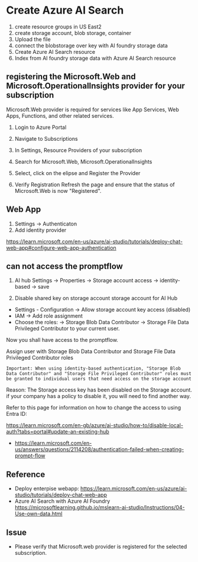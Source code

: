 # Create Azure AI Search

1. create resource groups in US East2
2. create storage account, blob storage, container
3. Upload the file
4. connect the blobstorage over key with AI foundry storage data
5. Create Azure AI Search resource
6. Index from AI foundry storage data with Azure AI Search resource 

## registering the Microsoft.Web and Microsoft.OperationalInsights provider for your subscription
Microsoft.Web provider is required for services like App Services, Web Apps, Functions, and other related services.

1.	Login to Azure Portal

2.	Navigate to Subscriptions

3.	In Settings, Resource Providers	of your subscription

4.	Search for Microsoft.Web, Microsoft.OperationalInsights

5.	Select, click on the elipse and Register the Provider

6.	Verify Registration	Refresh the page and ensure that the status of Microsoft.Web is now "Registered".

## Web App
1. Settings -> Authenticaton 
2. Add identity provider

https://learn.microsoft.com/en-us/azure/ai-studio/tutorials/deploy-chat-web-app#configure-web-app-authentication

## can not access the promptflow

1. AI hub
Settings -> Properties -> Storage account access -> identity-based -> save

2. Disable shared key on storage account
storage account for AI Hub
* Settings - Configuration -> Allow storage account key access (disabled)
* IAM -> Add role assignment
* Choose the roles: 
-> Storage Blob Data Contributor
-> Storage File Data Privileged Contributor
to your current user.

Now you shall have access to the promptflow.

Assign user with
Storage Blob Data Contributor and Storage File Data Privileged Contributor roles

```
Important: When using identity-based authentication, "Storage Blob Data Contributor" and "Storage File Privileged Contributor" roles must be granted to individual users that need access on the storage account
```

Reason: The Storage access key has been disabled on the Storage account.
if your company has a policy to disable it, you will need to find another way.

Refer to this page for information on how to change the access to using Entra ID:

https://learn.microsoft.com/en-gb/azure/ai-studio/how-to/disable-local-auth?tabs=portal#update-an-existing-hub


* https://learn.microsoft.com/en-us/answers/questions/2114208/authentication-failed-when-creating-prompt-flow

## Reference
* Deploy enterpise webapp: https://learn.microsoft.com/en-us/azure/ai-studio/tutorials/deploy-chat-web-app
* Azure AI Search with Azure AI Foundry https://microsoftlearning.github.io/mslearn-ai-studio/Instructions/04-Use-own-data.html

## Issue
* Please verify that Microsoft.web provider is registered for the selected subscription.

